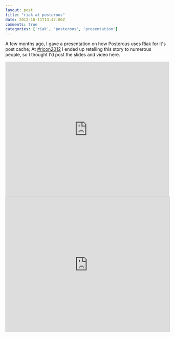 ```yaml
---
layout: post
title: "riak at posterous"
date: 2012-10-11T13:47:00Z
comments: true
categories: ['riak', 'posterous', 'presentation']
---
```


A few months ago, I gave a presentation on how Posterous uses Riak for it's post cache; At [#ricon2012](http://basho.com/community/ricon2012/)
I ended up retelling this story to numerous people, so I thought I'd post the slides and video here.

<iframe src="http://player.vimeo.com/video/35905739?title=0&amp;byline=0&amp;portrait=0&amp;color=000000" width="512" height="421" frameborder="0" webkitAllowFullScreen mozallowfullscreen allowFullScreen></iframe>

<iframe src="http://www.slideshare.net/slideshow/embed_code/11160556?rel=0" width="512" height="421" frameborder="0" marginwidth="0" marginheight="0" scrolling="no" style="border:1px solid #CCC;border-width:1px 1px 0;margin-bottom:5px" allowfullscreen> </iframe>
